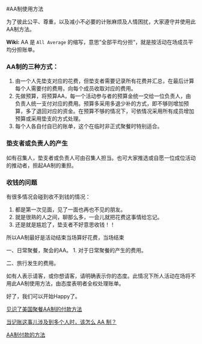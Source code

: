 
#AA制使用方法

为了彼此公平、尊重，以及减小不必要的计账麻烦及人情困扰，大家遵守并使用此AA制方法。

**Wiki:** AA 是 `All Average` 的缩写，意思”全部平均分担“，就是按活动在场成员平均分担账单。

### AA制的三种方式：

1. 由一个人先垫支对应的花费，但垫支者需要记录所有花费并汇总，在最后计算每个人需要付的费用，向每个成员收取对应的费用。
2. 先做预算，将预算AA，每一个活动参与者的预算金统一交给一位负责人，由负责人统一支付对应的费用。预算多采用多退少补的方式，即不够则增加预算，多了退回对应的资金。在预算不够的情况下，可依情况采用所有成员增加预算或采用垫支的方式处理。
3. 每个人各自付自已的账单，这个在临时非正式聚餐时特别适合。

### 垫支者或负责人的产生
如有召集人，垫支者或负责人可由召集人担当。也可大家推选或自愿一位成位活动的推动者，担起AA制的重担。

### 收钱的问题
有很多情况会碰到收不到钱的情况：

1. 都是第一次见面，见了一面也再也不见的朋友。
2. 就是很熟的人之间，聊那么多，一会儿就把花费这事情给忘记。
3. 还是就是尴尬了，垫支者不好意思收钱！！

所以AA制最好是活动结束当场算好花费，当场结束


一、日常聚餐，聚会的AA。
	1. 对于日常聚餐的产生的费用。

二、旅行发生的费用。


如有人表示请客，或你想请客，请明确表示你的态度。此情况下所人活动在场将不用此AA制使用方法，由态度表明者全权处理账单。

好了，我们可以开始Happy了。

[见识了美国聚餐AA制的付款方法](http://blog.sina.com.cn/s/blog_5d17d8780100ddqo.html)

[当记账这事儿涉及到多个人时，该怎么 AA 制？](https://sspai.com/post/38533)

[AA制付款的方法](https://zhidao.baidu.com/question/187947372.html)